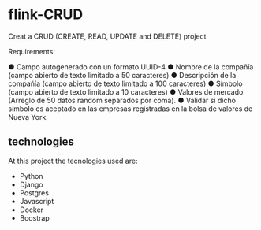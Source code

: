 # flink-CRUD
Creat a CRUD (CREATE, READ, UPDATE and DELETE) project

Requirements:

● Campo autogenerado con un formato UUID-4
● Nombre de la compañía (campo abierto de texto limitado a 50 caracteres)
● Descripción de la compañía (campo abierto de texto limitado a 100 caracteres)
● Símbolo (campo abierto de texto limitado a 10 caracteres)
● Valores de mercado (Arreglo de 50 datos random separados por coma).
● Validar si dicho símbolo es aceptado en las empresas registradas en la bolsa de valores de Nueva York.

## technologies

At this project the tecnologies used are:

- Python
- Django
- Postgres
- Javascript
- Docker
- Boostrap
